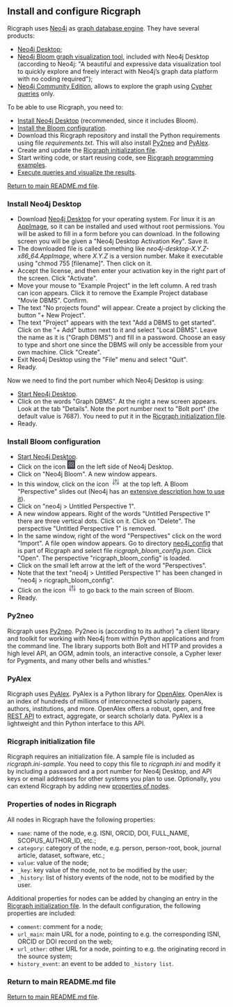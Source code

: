 ## Install and configure Ricgraph

Ricgraph uses [Neo4j](https://neo4j.com)
as [graph database engine](https://en.wikipedia.org/wiki/Graph_database).
They have several products:

* [Neo4j Desktop](https://neo4j.com/download-center/#desktop);
* [Neo4j Bloom graph visualization tool](https://neo4j.com/product/bloom),
  included with Neo4j Desktop
  (according to Neo4j:
  "A beautiful and expressive data visualization tool to quickly explore and freely interact with
  Neo4j’s graph data platform with no coding required");
* [Neo4j Community Edition](https://neo4j.com/download-center/#community), allows
  to explore the graph using
  [Cypher queries](https://en.wikipedia.org/wiki/Cypher_(query_language)) only.

To be able to use Ricgraph, you need to:

* [Install Neo4j Desktop](#install-neo4j-desktop) (recommended, since it includes Bloom).
* [Install the Bloom configuration](#install-bloom-configuration).
* Download this Ricgraph repository and install the Python requirements using file *requirements.txt*.
  This will also install [Py2neo](#Py2neo) and [PyAlex](#PyAlex).
* Create and update the [Ricgraph initialization file](#Ricgraph-initialization-file).
* Start writing code, or start reusing code,
  see [Ricgraph programming examples](ricgraph_programming_examples.md).
* [Execute queries and visualize the results](ricgraph_query_visualize.md).

[Return to main README.md file](../README.md).

### Install Neo4j Desktop

* Download [Neo4j Desktop](https://neo4j.com/download-center/#desktop) for your
  operating system. For linux it is an [AppImage](https://en.wikipedia.org/wiki/AppImage),
  so it can be installed and used without root permissions. You will be asked to fill in a form before
  you can download. In the following screen you will be given a "Neo4j Desktop Activation Key". Save it.
* The downloaded file is called something
  like *neo4j-desktop-X.Y.Z-x86_64.AppImage*, where *X.Y.Z* is a version number.
  Make it executable using "chmod 755 \[filename\]". Then click on it.
* Accept the license, and then enter your activation key in the right part of the screen. Click "Activate".
* Move your mouse to "Example Project" in the left column.
  A red trash can icon appears. Click it to remove the Example
  Project database "Movie DBMS". Confirm.
* The text "No projects found" will appear. Create a project by clicking the button "+ New Project".
* The text "Project" appears with the text "Add a DBMS to get started". Click on the "+ Add" button
  next to it and select "Local DBMS". Leave the name as it is ("Graph DBMS") and fill in a password. Choose
  an easy to type and short one
  since the DBMS will only be accessible from your own machine. Click "Create".
* Exit Neo4j Desktop using the "File" menu and select "Quit".
* Ready.

Now we need to find the port number which Neo4j Desktop is using:

* [Start Neo4j Desktop](ricgraph_query_visualize.md#start-neo4j-desktop).
* Click on the words "Graph DBMS". At the right a new screen appears.
  Look at the tab "Details". Note the port number next to "Bolt port" (the default
  value is 7687).
  You need to put it in the [Ricgraph initialization file](#Ricgraph-initialization-file).
* Ready.

### Install Bloom configuration

* [Start Neo4j Desktop](ricgraph_query_visualize.md#start-neo4j-desktop).
* Click on the icon
  <img src="images/neo4j1.jpg" height="20"/>
  on the left side of Neo4j Desktop.
* Click on "Neo4j Bloom". A new window appears.
* In this window, click on the icon
  <img src="images/neo4j2.jpg" height="20"/>
  at the top left. A Bloom "Perspective" slides out
  (Neo4j has an
  [extensive description how to
  use it](https://neo4j.com/docs/bloom-user-guide/current/bloom-visual-tour/perspective-drawer)).
* Click on "neo4j > Untitled Perspective 1".
* A new window appears.
  Right of the words "Untitled Perspective 1" there are three vertical dots. Click on it.
  Click on "Delete". The perspective "Untitled Perspective 1" is removed.
* In the same window, right of the word "Perspectives" click on the word "Import".
  A file open window appears. Go to directory
  [neo4j_config](../neo4j_config) that is part of Ricgraph and
  select file *ricgraph_bloom_config.json*. Click "Open".
  The perspective "ricgraph_bloom_config" is loaded.
* Click on the small left arrow at the left of the word "Perspectives".
* Note that the text "neo4j > Untitled Perspective 1"
  has been changed in "neo4j > ricgraph_bloom_config".
* Click on the icon
  <img src="images/neo4j2.jpg" height="20"/>
  to go back to the main screen of Bloom.
* Ready.

### Py2neo

Ricgraph uses [Py2neo](https://py2neo.org). Py2neo is (according to its author) "a client library
and toolkit for working with Neo4j from within
Python applications and from the command line.
The library supports both Bolt and HTTP and provides a high level
API, an OGM, admin tools, an interactive console, a
Cypher lexer for Pygments, and many other bells and whistles."

### PyAlex

Ricgraph uses [PyAlex](https://github.com/J535D165/pyalex).
PyAlex is a Python library for [OpenAlex](https://openalex.org/).
OpenAlex is an index of hundreds of millions of interconnected scholarly papers, authors,
institutions, and more. OpenAlex offers a robust, open, and free [REST API](https://docs.openalex.org/)
to extract, aggregate, or search scholarly data.
PyAlex is a lightweight and thin Python interface to this API.

### Ricgraph initialization file

Ricgraph requires an initialization file. A sample file is included as *ricgraph.ini-sample*.
You need to copy this file to *ricgraph.ini* and modify it by including a password and
a port number for Neo4j Desktop, and API keys or email addresses for other systems you plan to use.
Optionally, you can extend Ricgraph by adding new
[properties of nodes](#Properties-of-nodes-in-Ricgraph).

### Properties of nodes in Ricgraph

All nodes in Ricgraph have the following properties:

* `name`: name of the node, e.g. ISNI, ORCID, DOI, FULL_NAME, SCOPUS_AUTHOR_ID, etc.;
* `category`: category of the node,
  e.g. person, person-root, book, journal article, dataset, software, etc.;
* `value`: value of the node;
* `_key`: key value of the node, not to be modified by the user;
* `_history`: list of history events of the node, not to be modified by the user.

Additional properties for nodes can be added by changing an entry in the
[Ricgraph initialization file](#Ricgraph-initialization-file).
In the default configuration, the following properties are included:

* `comment`: comment for a node;
* `url_main`: main URL for a node, pointing to e.g. the corresponding ISNI, ORCID or DOI
  record on the web;
* `url_other`: other URL for a node, pointing to e.g. the originating record in the source system;
* `history_event`: an event to be added to `_history list`.

### Return to main README.md file

[Return to main README.md file](../README.md).

